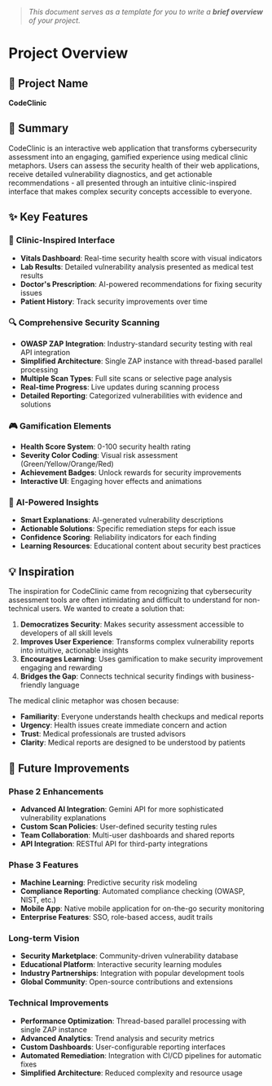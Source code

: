 > *This document serves as a template for you to write a **brief overview** of your project.*

# Project Overview

## 🎯 Project Name
**CodeClinic**

## 🚀 Summary
CodeClinic is an interactive web application that transforms cybersecurity assessment into an engaging, gamified experience using medical clinic metaphors. Users can assess the security health of their web applications, receive detailed vulnerability diagnostics, and get actionable recommendations - all presented through an intuitive clinic-inspired interface that makes complex security concepts accessible to everyone.

## ✨ Key Features

### 🏥 **Clinic-Inspired Interface**
- **Vitals Dashboard**: Real-time security health score with visual indicators
- **Lab Results**: Detailed vulnerability analysis presented as medical test results
- **Doctor's Prescription**: AI-powered recommendations for fixing security issues
- **Patient History**: Track security improvements over time

### 🔍 **Comprehensive Security Scanning**
- **OWASP ZAP Integration**: Industry-standard security testing with real API integration
- **Simplified Architecture**: Single ZAP instance with thread-based parallel processing
- **Multiple Scan Types**: Full site scans or selective page analysis
- **Real-time Progress**: Live updates during scanning process
- **Detailed Reporting**: Categorized vulnerabilities with evidence and solutions

### 🎮 **Gamification Elements**
- **Health Score System**: 0-100 security health rating
- **Severity Color Coding**: Visual risk assessment (Green/Yellow/Orange/Red)
- **Achievement Badges**: Unlock rewards for security improvements
- **Interactive UI**: Engaging hover effects and animations

### 🤖 **AI-Powered Insights**
- **Smart Explanations**: AI-generated vulnerability descriptions
- **Actionable Solutions**: Specific remediation steps for each issue
- **Confidence Scoring**: Reliability indicators for each finding
- **Learning Resources**: Educational content about security best practices

## 💡 Inspiration

The inspiration for CodeClinic came from recognizing that cybersecurity assessment tools are often intimidating and difficult to understand for non-technical users. We wanted to create a solution that:

1. **Democratizes Security**: Makes security assessment accessible to developers of all skill levels
2. **Improves User Experience**: Transforms complex vulnerability reports into intuitive, actionable insights
3. **Encourages Learning**: Uses gamification to make security improvement engaging and rewarding
4. **Bridges the Gap**: Connects technical security findings with business-friendly language

The medical clinic metaphor was chosen because:
- **Familiarity**: Everyone understands health checkups and medical reports
- **Urgency**: Health issues create immediate concern and action
- **Trust**: Medical professionals are trusted advisors
- **Clarity**: Medical reports are designed to be understood by patients

## 📌 Future Improvements

### **Phase 2 Enhancements**
- **Advanced AI Integration**: Gemini API for more sophisticated vulnerability explanations
- **Custom Scan Policies**: User-defined security testing rules
- **Team Collaboration**: Multi-user dashboards and shared reports
- **API Integration**: RESTful API for third-party integrations

### **Phase 3 Features**
- **Machine Learning**: Predictive security risk modeling
- **Compliance Reporting**: Automated compliance checking (OWASP, NIST, etc.)
- **Mobile App**: Native mobile application for on-the-go security monitoring
- **Enterprise Features**: SSO, role-based access, audit trails

### **Long-term Vision**
- **Security Marketplace**: Community-driven vulnerability database
- **Educational Platform**: Interactive security learning modules
- **Industry Partnerships**: Integration with popular development tools
- **Global Community**: Open-source contributions and extensions

### **Technical Improvements**
- **Performance Optimization**: Thread-based parallel processing with single ZAP instance
- **Advanced Analytics**: Trend analysis and security metrics
- **Custom Dashboards**: User-configurable reporting interfaces
- **Automated Remediation**: Integration with CI/CD pipelines for automatic fixes
- **Simplified Architecture**: Reduced complexity and resource usage
